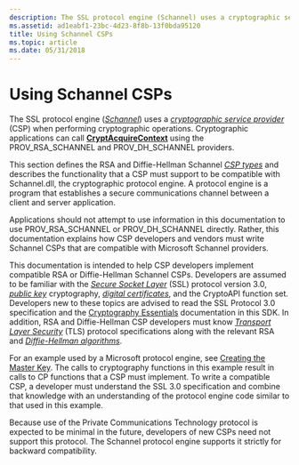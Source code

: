 ```yaml
---
description: The SSL protocol engine (Schannel) uses a cryptographic service provider (CSP) when performing cryptographic operations. Cryptographic applications can call CryptAcquireContext using the PROV\_RSA\_SCHANNEL and PROV\_DH\_SCHANNEL providers.
ms.assetid: ad1eabf1-23bc-4d23-8f8b-13f0bda95120
title: Using Schannel CSPs
ms.topic: article
ms.date: 05/31/2018
---
```


# Using Schannel CSPs

The SSL protocol engine ([*Schannel*](../secgloss/s-gly.md)) uses a [*cryptographic service provider*](../secgloss/c-gly.md) (CSP) when performing cryptographic operations. Cryptographic applications can call [**CryptAcquireContext**](/windows/desktop/api/Wincrypt/nf-wincrypt-cryptacquirecontexta) using the PROV\_RSA\_SCHANNEL and PROV\_DH\_SCHANNEL providers.

This section defines the RSA and Diffie-Hellman Schannel [*CSP types*](../secgloss/c-gly.md) and describes the functionality that a CSP must support to be compatible with Schannel.dll, the cryptographic protocol engine. A protocol engine is a program that establishes a secure communications channel between a client and server application.

Applications should not attempt to use information in this documentation to use PROV\_RSA\_SCHANNEL or PROV\_DH\_SCHANNEL directly. Rather, this documentation explains how CSP developers and vendors must write Schannel CSPs that are compatible with Microsoft Schannel providers.

This documentation is intended to help CSP developers implement compatible RSA or Diffie-Hellman Schannel CSPs. Developers are assumed to be familiar with the [*Secure Socket Layer*](../secgloss/s-gly.md) (SSL) protocol version 3.0, [*public key*](../secgloss/p-gly.md) cryptography, [*digital certificates*](../secgloss/d-gly.md), and the CryptoAPI function set. Developers new to these topics are advised to read the SSL Protocol 3.0 specification and the [Cryptography Essentials](cryptography-essentials.md) documentation in this SDK. In addition, RSA and Diffie-Hellman CSP developers must know [*Transport Layer Security*](../secgloss/t-gly.md) (TLS) protocol specifications along with the relevant RSA and [*Diffie-Hellman algorithms*](../secgloss/d-gly.md).

For an example used by a Microsoft protocol engine, see [Creating the Master Key](creating-the-master-key.md). The calls to cryptography functions in this example result in calls to CP functions that a CSP must implement. To write a compatible CSP, a developer must understand the SSL 3.0 specification and combine that knowledge with an understanding of the protocol engine code similar to that used in this example.

Because use of the Private Communications Technology protocol is expected to be minimal in the future, developers of new CSPs need not support this protocol. The Schannel protocol engine supports it strictly for backward compatibility.

 

 
